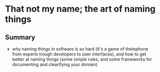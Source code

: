 # That not my name; the art of naming things

## Summary
- why naming things in software is so hard (it's a game of thelephone from experts trough developers to user interfaces), and how to get better at naming things (some simple rules, and some frameworks for documenting and clearifying your domain)